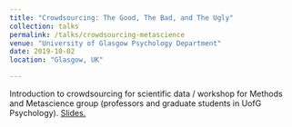 ```yaml
---
title: "Crowdsourcing: The Good, The Bad, and The Ugly"
collection: talks
permalink: /talks/crowdsourcing-metascience
venue: "University of Glasgow Psychology Department"
date: 2019-10-02
location: "Glasgow, UK"

---
```


Introduction to crowdsourcing for scientific data / workshop for Methods and Metascience group (professors
  and graduate students in UofG Psychology). <a href="https://github.com/csaund/presentations/blob/master/crowdsourcing_pres.pdf">Slides.</a> 
